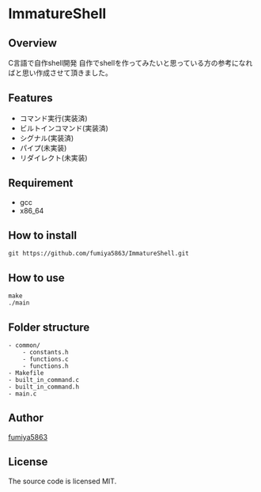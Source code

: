 # ImmatureShell

## Overview
C言語で自作shell開発
自作でshellを作ってみたいと思っている方の参考になればと思い作成させて頂きました。

## Features
- コマンド実行(実装済)
- ビルトインコマンド(実装済)
- シグナル(実装済)
- パイプ(未実装)
- リダイレクト(未実装)

## Requirement
- gcc
- x86_64

## How to install
```shell
git https://github.com/fumiya5863/ImmatureShell.git
```

## How to use

```shell
make
./main
```

## Folder structure
```
- common/
    - constants.h
    - functions.c
    - functions.h
- Makefile
- built_in_command.c
- built_in_command.h
- main.c
```

## Author
[fumiya5863](https://github.com/fumiya5863)

## License
The source code is licensed MIT.
